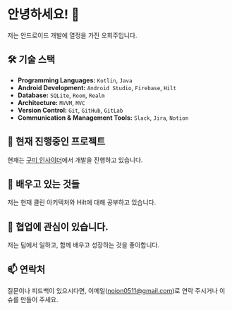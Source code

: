 # 안녕하세요! 👋

저는 안드로이드 개발에 열정을 가진 오희주입니다.

## 🛠 기술 스택
- **Programming Languages:** `Kotlin`, `Java`
- **Android Development:** `Android Studio`, `Firebase`, `Hilt`
- **Database:** `SQLite`, `Room`, `Realm`
- **Architecture:** `MVVM`, `MVC`
- **Version Control:** `Git`, `GitHub`, `GitLab`
- **Communication & Management Tools:** `Slack`, `Jira`, `Notion`

## 🔭 현재 진행중인 프로젝트

현재는 [구미 인사이더](https://github.com/Gumi-Life-Project/GLP_Android)에서 개발을 진행하고 있습니다.

## 🌱 배우고 있는 것들

저는 현재 클린 아키텍처와 Hilt에 대해 공부하고 있습니다.

## 👯 협업에 관심이 있습니다.

저는 팀에서 일하고, 함께 배우고 성장하는 것을 좋아합니다.

## 📫 연락처

질문이나 피드백이 있으시다면, 이메일(noion0511@gmail.com)로 연락 주시거나 이슈를 만들어 주세요.

